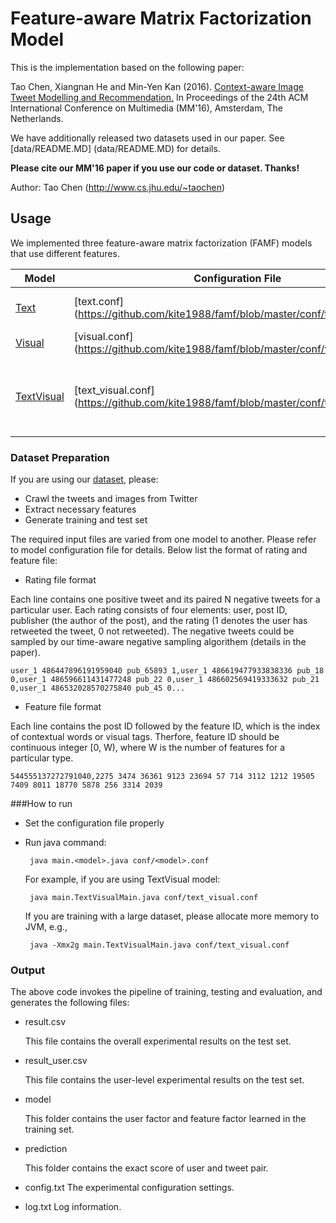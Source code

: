 # Feature-aware Matrix Factorization Model

This is the implementation based on the following paper:

Tao Chen, Xiangnan He and Min-Yen Kan (2016). [Context-aware Image Tweet Modelling and Recommendation.](https://www.comp.nus.edu.sg/~kanmy/papers/mm16.pdf) In Proceedings of the 24th ACM International Conference on Multimedia (MM'16), Amsterdam, The Netherlands.

We have additionally released two datasets used in our paper. See [data/README.MD] (data/README.MD) for details.


**Please cite our MM'16 paper if you use our code or dataset. Thanks!** 

Author: Tao Chen (http://www.cs.jhu.edu/~taochen)

## Usage

We implemented three feature-aware matrix factorization (FAMF) models that use different features.

  Model | Configuration File | Features
    ------------ | ------------- | -------------
    [Text](https://github.com/kite1988/famf/blob/master/src/main/TextMain.java) | [text.conf] (https://github.com/kite1988/famf/blob/master/conf/text.conf) | Post's contextual words.
    [Visual](https://github.com/kite1988/famf/blob/master/src/main/VisualMain.java) | [visual.conf] (https://github.com/kite1988/famf/blob/master/conf/visual.conf) | Image's visual tags
    [TextVisual](https://github.com/kite1988/famf/blob/master/src/main/TextVisualMain.java) | [text_visual.conf] (https://github.com/kite1988/famf/blob/master/conf/text_visual.conf) | The combination of contextual words and visual tags.
   

### Dataset Preparation

If you are using our [dataset](https://github.com/kite1988/famf/blob/master/data/README.MD#1-dataset-image-tweets-for-recommendation-123mb), please:
* Crawl the tweets and images from Twitter
* Extract necessary features
* Generate training and test set

The required input files are varied from one model to another. Please refer to model configuration file for details. Below list the format of rating and feature file:

* Rating file format

Each line contains one positive tweet and its paired N negative tweets for a particular user. Each rating consists of four elements: user, post ID, publisher (the author of the post), and the rating (1 denotes the user has retweeted the tweet, 0 not retweeted). The negative tweets could be sampled by our time-aware negative sampling algorithem (details in the paper).

```user_1 486447896191959040 pub_65893 1,user_1 486619477933838336 pub_18 0,user_1 486596611431477248 pub_22 0,user_1 486602569419333632 pub_21 0,user_1 486532028570275840 pub_45 0...```

* Feature file format

Each line contains the post ID followed by the feature ID, which is the index of contextual words or visual tags. Therfore, feature ID should be continuous integer [0, W), where W is the number of features for a particular type.

```544555137272791040,2275 3474 36361 9123 23694 57 714 3112 1212 19505 7409 8011 18770 5878 256 3314 2039```

###How to run

* Set the configuration file properly
* Run java command:

  ``` java main.<model>.java conf/<model>.conf```

  For example, if you are using TextVisual model:

  ``` java main.TextVisualMain.java conf/text_visual.conf```
 
  If you are training with a large dataset, please allocate more memory to JVM, e.g.,
  
   ``` java -Xmx2g main.TextVisualMain.java conf/text_visual.conf```

### Output
The above code invokes the pipeline of training, testing and evaluation, and generates the following files:
* result.csv

  This file contains the overall experimental results on the test set.
* result_user.csv

  This file contains the user-level experimental results on the test set.
  
* model

  This folder contains the user factor and feature factor learned in the training set.
  
* prediction

  This folder contains the exact score of user and tweet pair.
  
* config.txt
  The experimental configuration settings.
  
* log.txt
  Log information.
   
